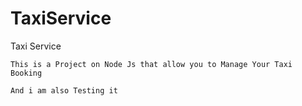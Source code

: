 # TaxiService
Taxi Service
```
This is a Project on Node Js that allow you to Manage Your Taxi Booking
```
```
And i am also Testing it
```
